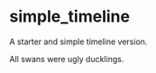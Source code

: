 simple_timeline
===============

A starter and simple timeline version.

All swans were ugly ducklings.
